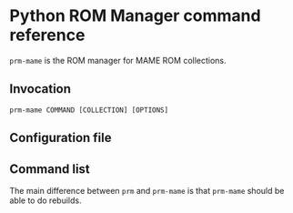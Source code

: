 # Python ROM Manager command reference

`prm-mame` is the ROM manager for MAME ROM collections.

## Invocation

```
prm-mame COMMAND [COLLECTION] [OPTIONS]
```

## Configuration file

## Command list

The main difference between `prm` and `prm-mame` is that `prm-mame` should be able to
do rebuilds.
